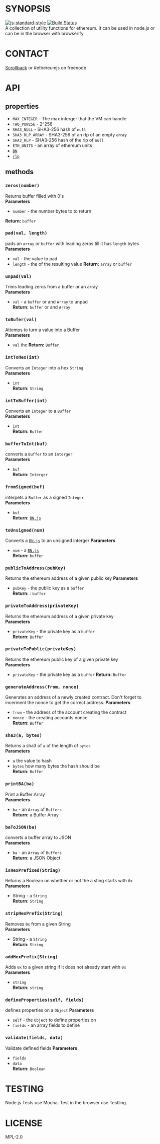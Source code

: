 # SYNOPSIS
[![js-standard-style](https://cdn.rawgit.com/feross/standard/master/badge.svg)](https://github.com/feross/standard)
 [![Build Status](https://travis-ci.org/ethereum/ethereumjs-util.svg)](https://travis-ci.org/ethereum/ethereumjs-util)  
A collection of utility functions for ethereum. It can be used in node.js or can be in the browser with browserify.

# CONTACT
 [Scrollback](https://scrollback.io/ethereumjs/all/all-messages) or #ethereumjs on freenode

# API
## properties
 - `MAX_INTEGER`  - The max interger that the VM can handle
 -  `TWO_POW256` - 2^256
 -  `SHA3_NULL` - SHA3-256 hash of `null`
 -  `SHA3_RLP_ARRAY` - SHA3-256 of an rlp of an empty array
 -  `SHA3_RLP` - SHA3-256 hash of the rlp of `null`
 -  `ETH_UNITS` - an array of ethereum units
 -  [`BN`](https://github.com/indutny/bn.js)
 -  [`rlp`](https://github.com/wanderer/rlp)

## methods 
### `zeros(number)`
Returns buffer filled with 0's  
**Parameters** 
- `number` - the number bytes to to return  

**Return:** `buffer`

### `pad(val, length)`
pads an `array` or `buffer` with leading zeros till it has `length` bytes  
**Parameters** 
- `val`  - the value to pad
- `length` - the of the resulting value
**Return:** `array` or `buffer`

### `unpad(val)`
Trims leading zeros from a buffer or an array  
**Parameters** 
- `val` - a `buffer` or and `Array` to unpad  
**Return:** `buffer` or and `Array`

### `toBufer(val)`
Attemps to turn a value into a Buffer  
**Parameters** 
- `val` the 
**Return:** `Buffer`

### `intToHex(int)`
Converts an `Integer` into a hex `String`  
**Parameters** 
- `int`  
**Return:** `String`

### `intToBuffer(int)`
Converts an `Integer` to a `Buffer`  
**Parameters** 
- `int`  
**Return:** `Buffer`

### `bufferToInt(buf)`
converts a `Buffer` to an `Interger`  
**Parameters** 
- `buf`  
**Return:** `Interger`

### `fromSigned(buf)`
interpets a `Buffer` as a signed `Integer`  
**Parameters** 
- `buf`  
**Return:** [`BN.js`](https://github.com/indutny/bn.js)

### `toUnsigned(num)`
Converts a [`BN.js`](https://github.com/indutny/bn.js) to an unsigned interger 
**Parameters**   
- `num` - a [`BN.js`](https://github.com/indutny/bn.js)  
**Return:** `buffer`

### `publicToAddress(pubKey)`
Returns the ethereum address of a given public key
**Parameters**  
- `pubKey` - the public key as a `buffer`  
**Return:** : `buffer`

### `privateToAddress(privateKey)`
Returns the ethereum address of a given private key  
**Parameters**  
- `privateKey` - the private key as a `buffer`  
**Return:** `Buffer`

### `privateToPublic(privateKey)`
Returns the ethereum public key of a given private key  
**Parameters**  
- `privateKey` - the private key as a `buffer`
**Return:** `Buffer`

### `generateAddress(from, nonce)` 
Generates an address of a newly created contract. Don't forget to incerment the nonce to get the correct address.
**Parameters**  
- `from` - the address of the account creating the contract
- `nonce` - the creating accounts nonce  
**Return:** `Buffer`

### `sha3(a, bytes)`  
Returns a sha3 of `a` of the length of `bytes`  
**Parameters** 
- `a` the value to hash
- `bytes` how many bytes the hash should be  
**Return:** `Buffer`  

### `printBA(ba)`
Print a Buffer Array  
**Parameters**   
- `ba` - an `Array` of `Buffers`  
**Return:** a Buffer Array

### `baToJSON(ba)`
converts a buffer array to JSON  
**Parameters** 
- `ba` - an `Array` of `Buffers`  
**Return:** a JSON Object

### `isHexPrefixed(String)`
Returns a Boolean on whether or not the a sting starts with `0x`  
**Parameters** 
- String - a `String`   
**Return:** `String` 

### `stripHexPrefix(String)`
Removes `0x` from a given String  
**Parameters** 
- String - a `String`   
**Return:** `String`

### `addHexPrefix(String)`
Adds `0x` to a given string if it does not already start with `0x`  
**Parameters**   
- `string`  
**Return:** `string`

### `defineProperties(self, fields)`
defines properties on a `Object`
**Parameters**   
- `self` - the `Object` to define properties on
- `fields` - an array fields to define

### `validate(fields, data)`
Validate defined fields
**Parameters**   
- `fields`
- `data`  
**Return:** `Boolean`

# TESTING
Node.js Tests use Mocha. Test in the browser use Testling.

# LICENSE
MPL-2.0

